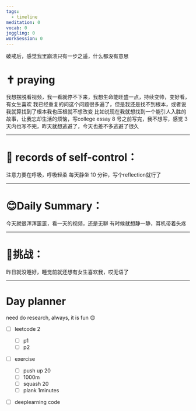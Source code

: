 ```yaml
---
tags:
  - timeline
meditation: 0
vocab: 0
joggling: 0
workSession: 0
---
```

<span 
	  class='ob-timelines' 
	  data-date=' 2024-12-04 ' 
	  data-title='破戒' 
	  data-class='blue' 
	  data-img = 'diary/timeline-image/b.png' 
	  data-type='range' 
	  data-end=' 2024-12-04 '> 
		破戒后，感觉我里崩溃只有一步之遥，什么都没有意思
</span>
# ✝ praying
我想摆脱看视频，我一看就停不下来，我想生命能旺盛一点，持续变帅，变好看，有女生喜欢
我已经重复的问这个问题很多遍了，但是我还是找不到根本，或者说我就算找到了根本我也压根就不想改变
比如说现在我就想找到一个能引人入胜的故事，让我忘却生活的烦恼，写college essay 8 号之前写完，我不想写，感觉 3 天内也写不完，昨天就想逃避了，今天也差不多逃避了很久

---
# 💪 records of self-control： 
注意力要在呼吸，呼吸轻柔
每天静坐 10 分钟，写个reflection就行了



---
# 😊Daily Summary：

今天就很浑浑噩噩，看一天的视频，还是无聊
有时候就想静一静，耳机带着头疼

---
# 🤩挑战：
昨日就没睡好，睡觉前就还想有女生喜欢我，哎无语了

---
# Day planner
need do research, always, it is fun 😍
- [ ] leetcode 2
	- [ ] p1
	- [ ] p2

- [ ] exercise 
	- [ ] push up 20
	- [ ] 1000m 
	- [ ] squash 20
	- [ ] plank 1minutes
- [ ] deeplearning code

